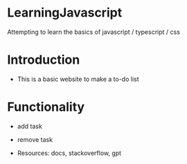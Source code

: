 # LearningJavascript
Attempting to learn the basics of javascript / typescript / css 

# Introduction
- This is a basic website to make a to-do list 
# Functionality 
- add task 
- remove task 


- Resources: docs, stackoverflow, gpt 
